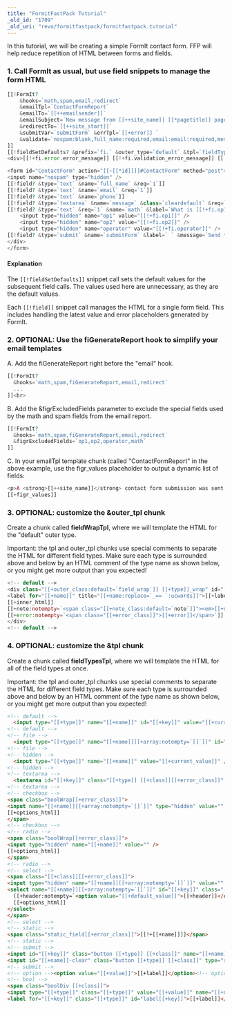```yaml
---
title: "FormitFastPack Tutorial"
_old_id: "1709"
_old_uri: "revo/formitfastpack/formitfastpack.tutorial"
---
```


In this tutorial, we will be creating a simple FormIt contact form. FFP will help reduce repetition of HTML between forms and fields.

### 1. Call FormIt as usual, but use **field** snippets to manage the form HTML

``` php
[[!FormIt?
    &hooks=`math,spam,email,redirect`
    &emailTpl=`ContactFormReport`
    &emailTo=`[[++emailsender]]`
    &emailSubject=`New message from [[++site_name]] [[*pagetitle]] page.`
    &redirectTo=`[[++site_start]]`
    &submitVar=`submitForm` &errTpl=`[[+error]] `
    &validate=`nospam:blank,full_name:required,email:email:required,message:required`
]]
[[!fieldSetDefaults? &prefix=`fi.` &outer_type=`default` &tpl=`fieldTypesTpl` &outer_tpl=`fieldWrapTpl`]]
<div>[[!+fi.error.error_message]] [[!+fi.validation_error_message]] [[!+fi.error.recaptcha]]</div>

<form id="ContactForm" action="[[~[[*id]]]]#ContactForm" method="post"><div>
<input name="nospam" type="hidden" />
[[!field? &type=`text` &name=`full_name` &req=`1`]]
[[!field? &type=`text` &name=`email` &req=`1`]]
[[!field? &type=`text` &name=`phone`]]
[[!field? &type=`textarea` &name=`message` &class=`cleardefault` &req=`1`]]
[[!field? &type=`text` &req=`1` &name=`math` &label=`What is [[!+fi.op1]] [[!+fi.operator]] [[!+fi.op2]]?`]]
    <input type="hidden" name="op1" value="[[!+fi.op1]]" />
    <input type="hidden" name="op2" value="[[!+fi.op2]]" />
    <input type="hidden" name="operator" value="[[!+fi.operator]]" />
[[!field? &type=`submit` &name=`submitForm` &label=` ` &message=`Send this Message!`]]
</div>
</form>
```

#### Explanation

The `[[!fieldSetDefaults]]` snippet call sets the default values for the subsequent field calls. The values used here are unnecessary, as they are the default values.

Each `[[!field]]` snippet call manages the HTML for a single form field. This includes handling the latest value and error placeholders generated by FormIt.

### 2. OPTIONAL: Use the fiGenerateReport hook to simplify your email templates

A. Add the fiGenerateReport right before the "email" hook.

``` php
[[!FormIt?
  &hooks=`math,spam,fiGenerateReport,email,redirect`
  ...
]]<br>
```

B. Add the &figrExcludedFields parameter to exclude the special fields used by the math and spam fields from the email report.

``` php
[[!FormIt?
  &hooks=`math,spam,fiGenerateReport,email,redirect`
  &figrExcludedFields=`op1,op2,operator,math`
]]
```

C. In your emailTpl template chunk (called "ContactFormReport" in the above example, use the figr\_values placeholder to output a dynamic list of fields:

``` php
<p>A <strong>[[++site_name]]</strong> contact form submission was sent from the <strong>[[*pagetitle]]</strong> page:</p>
[[+figr_values]]
```

### 3. OPTIONAL: customize the &outer\_tpl chunk

Create a chunk called **fieldWrapTpl**, where we will template the HTML for the "default" outer type.

Important: the tpl and outer\_tpl chunks use special comments to separate the HTML for different field types. Make sure each type is surrounded above and below by an HTML comment of the type name as shown below, or you might get more output than you expected!

``` php
<!-- default -->
<div class="[[+outer_class:default=`field_wrap`]] [[+type]]_wrap" id="[[+name]]_wrap">
<label for="[[+name]]" title="[[+name:replace=`_== `:ucwords]]">[[+label:default=`[[+name:replace=`_== `:ucwords]]`]][[+req:notempty=` *`]]</label>
[[+inner_html]]
[[+note:notempty=`<span class="[[+note_class:default=`note`]]"><em>[[+note]]</em></span>`]]
[[+error:notempty=`<span class="[[+error_class]]">[[+error]]</span>`]]
</div>
<!-- default -->
```

### 4. OPTIONAL: customize the &tpl chunk

Create a chunk called **fieldTypesTpl**, where we will template the HTML for all of the field types at once.

Important: the tpl and outer\_tpl chunks use special comments to separate the HTML for different field types. Make sure each type is surrounded above and below by an HTML comment of the type name as shown below, or you might get more output than you expected!

``` html
<!-- default -->
  <input type="[[+type]]" name="[[+name]]" id="[[+key]]" value="[[+current_value]]" class="[[+type]] [[+class]][[+error_class]]" size="[[+size:default=`40`]]" />
<!-- default -->
<!-- file -->
  <input type="[[+type]]" name="[[+name]][[+array:notempty=`[]`]]" id="[[+key]]" class="[[+type]] [[+class]][[+error_class]]" />
<!-- file -->
<!-- hidden -->
  <input type="[[+type]]" name="[[+name]]" value="[[+current_value]]" />
<!-- hidden -->
<!-- textarea -->
  <textarea id="[[+key]]" class="[[+type]] [[+class]][[+error_class]]" name="[[+name]]">[[+current_value]]</textarea>
<!-- textarea -->
<!-- checkbox -->
<span class="boolWrap[[+error_class]]">
<input name="[[+name]][[+array:notempty=`[]`]]" type="hidden" value="" />
[[+options_html]]
</span>
<!-- checkbox -->
<!-- radio -->
<span class="boolWrap[[+error_class]]">
<input type="hidden" name="[[+name]]" value="" />
[[+options_html]]
</span>
<!-- radio -->
<!-- select -->
<span class="[[+class]][[+error_class]]">
<input type="hidden" name="[[+name]][[+array:notempty=`[]`]]" value="" />
<select name="[[+name]][[+array:notempty=`[]`]]" id="[[+key]]" class="[[+class]]"[[+multiple:notempty=` multiple="multiple"`]][[+title:notempty=` title="[[+title]]"`]]>
  [[+header:notempty=`<option value="[[+default_value]]">[[+header]]</option>`]]
  [[+options_html]]
</select>
</span>
<!-- select -->
<!-- static -->
<span class="static_field[[+error_class]]">[[!+[[+name]]]]</span>
<!-- static -->
<!-- submit -->
<input id="[[+key]]" class="button [[+type]] [[+class]]" name="[[+name]]" type="[[+type]]" value="[[+message:default=`Submit`]]" />
<input id="[[+name]]-clear" class="button [[+type]] [[+class]]" type="reset" value="[[+clear_message:default=`Clear Form`]]" />
<!-- submit -->
<!-- option --><option value="[[+value]]">[[+label]]</option><!-- option -->
<!-- bool -->
<span class="boolDiv [[+class]]">
<input type="[[+type]]" class="[[+type]]" value="[[+value]]" name="[[+name]][[+array:notempty=`[]`]]" id="[[+key]]"  />
<label for="[[+key]]" class="[[+type]]" id="label[[+key]]">[[+label]]</label></span><!-- bool -->
```
